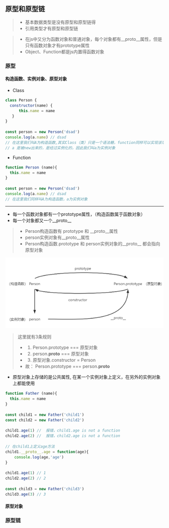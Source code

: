 ## 原型和原型链

> - 基本数据类型是没有原型和原型链得
> - 引用类型才有原型和原型链

> - 在js中又分为函数对象和普通对象，每个对象都有__proto__属性，但是只有函数对象才有prototype属性
> - Object、Function都是js内置得函数对象

### 原型

#### 构造函数、实例对象、原型对象
- Class
```js
class Person {
  constructor(name) { 
      this.name = name
   }
}

const person = new Person('dsad')
console.log(a.name) // dsad
// 在这里我们叫A为构造函数,其实Class（类）只是一个语法糖，function同样可以实现该功能
// a 是被new出来的，是经过实例化的，因此我们叫a为实例对象
```

- Function
```js
function Person (name){
  this.name = name
}

const person = new Person('dsad')
console.log(a.name) // dsad
// 在这里我们同样叫A为构造函数，a为实例对象
```
---

- 每一个函数对象都有一个prototype属性，（构造函数属于函数对象）
- 每一个对象都又一个__proto__

> - Person构造函数有 prototype 和 __proto__属性
> - person实例对象有__proto__属性
> - Person构造函数.prototype  和 person实例对象的__proto__ 都会指向原型对象

![图片](../../../public/js02.png)

> 这里就有3条规则
> - 1. Person.prototype === 原型对象
> - 2. person.__proto__ === 原型对象
> - 3. 原型对象.constructor = Person
> - 故： Person.prototype === person.__proto__


- 原型对象上存储的是公共属性, 在某一个实例对象上定义，在另外的实例对象上都能使用
```js
function Father (name){
  this.name = name
}

const child1 = new Father('child1')
const child2 = new Father('child2')

child1.age(1) //  报错，child1.age is not a function
child2.age(2) //  报错，child2.age is not a function

// 在child1上定义age方法
child1.__proto__.age = function(age){
    console.log(age,'age')
}

child1.age(1) // 1
child2.age(2) // 2

const child3 = new Father('child3')
child3.age(3) // 3

```


#### 原型对象




### 原型链